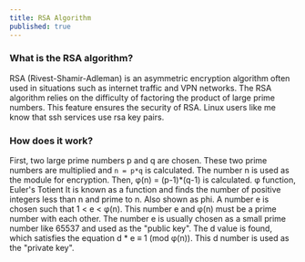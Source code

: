 ```yaml
---
title: RSA Algorithm
published: true
---
```


### [](#header-3)What is the RSA algorithm?
RSA (Rivest-Shamir-Adleman) is an asymmetric encryption algorithm often used in situations such as internet traffic and VPN networks. The RSA algorithm relies on the difficulty of factoring the product of large prime numbers. This feature ensures the security of RSA. Linux users like me know that ssh services use rsa key pairs.

### [](#header-3)How does it work?
First, two large prime numbers p and q are chosen. These two prime numbers are multiplied and ```n = p*q``` is calculated. The number n is used as the module for encryption. Then, φ(n) = (p-1)*(q-1) is calculated. φ function, Euler's Totient
It is known as a function and finds the number of positive integers less than n and prime to n. Also shown as phi. A number e is chosen such that 1 < e < φ(n). This number e and φ(n) must be a prime number with each other. The number e is usually chosen as a small prime number like 65537 and used as the "public key". The d value is found, which satisfies the equation d * e ≡ 1 (mod φ(n)). This d number is used as the "private key".
